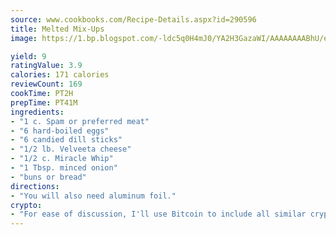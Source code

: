 ```yaml
---
source: www.cookbooks.com/Recipe-Details.aspx?id=290596
title: Melted Mix-Ups
image: https://1.bp.blogspot.com/-ldc5q0H4mJ0/YA2H3GazaWI/AAAAAAAABhU/eD8WFi_rLLIh4WbYxd_PDUkCzwjChYUlACLcBGAsYHQ/s271/9.png

yield: 9
ratingValue: 3.9
calories: 171 calories
reviewCount: 169
cookTime: PT2H
prepTime: PT41M
ingredients:
- "1 c. Spam or preferred meat"
- "6 hard-boiled eggs"
- "6 candied dill sticks"
- "1/2 lb. Velveeta cheese"
- "1/2 c. Miracle Whip"
- "1 Tbsp. minced onion"
- "buns or bread"
directions:
- "You will also need aluminum foil."
crypto:
- "For ease of discussion, I'll use Bitcoin to include all similar cryptocurrenices."
---
```

